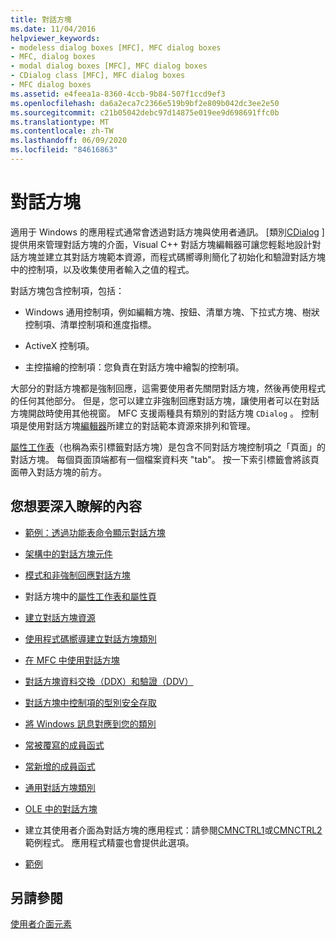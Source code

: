 ```yaml
---
title: 對話方塊
ms.date: 11/04/2016
helpviewer_keywords:
- modeless dialog boxes [MFC], MFC dialog boxes
- MFC, dialog boxes
- modal dialog boxes [MFC], MFC dialog boxes
- CDialog class [MFC], MFC dialog boxes
- MFC dialog boxes
ms.assetid: e4feea1a-8360-4ccb-9b84-507f1ccd9ef3
ms.openlocfilehash: da6a2eca7c2366e519b9bf2e809b042dc3ee2e50
ms.sourcegitcommit: c21b05042debc97d14875e019ee9d698691ffc0b
ms.translationtype: MT
ms.contentlocale: zh-TW
ms.lasthandoff: 06/09/2020
ms.locfileid: "84616863"
---
```

# <a name="dialog-boxes"></a>對話方塊

適用于 Windows 的應用程式通常會透過對話方塊與使用者通訊。 [類別[CDialog](reference/cdialog-class.md) ] 提供用來管理對話方塊的介面，Visual C++ 對話方塊編輯器可讓您輕鬆地設計對話方塊並建立其對話方塊範本資源，而程式碼嚮導則簡化了初始化和驗證對話方塊中的控制項，以及收集使用者輸入之值的程式。

對話方塊包含控制項，包括：

- Windows 通用控制項，例如編輯方塊、按鈕、清單方塊、下拉式方塊、樹狀控制項、清單控制項和進度指標。

- ActiveX 控制項。

- 主控描繪的控制項：您負責在對話方塊中繪製的控制項。

大部分的對話方塊都是強制回應，這需要使用者先關閉對話方塊，然後再使用程式的任何其他部分。 但是，您可以建立非強制回應對話方塊，讓使用者可以在對話方塊開啟時使用其他視窗。 MFC 支援兩種具有類別的對話方塊 `CDialog` 。 控制項是使用對話方塊[編輯器](../windows/dialog-editor.md)所建立的對話範本資源來排列和管理。

[屬性工作表](property-sheets-mfc.md)（也稱為索引標籤對話方塊）是包含不同對話方塊控制項之「頁面」的對話方塊。 每個頁面頂端都有一個檔案資料夾 "tab"。 按一下索引標籤會將該頁面帶入對話方塊的前方。

## <a name="what-do-you-want-to-know-more-about"></a>您想要深入瞭解的內容

- [範例：透過功能表命令顯示對話方塊](example-displaying-a-dialog-box-via-a-menu-command.md)

- [架構中的對話方塊元件](dialog-box-components-in-the-framework.md)

- [模式和非強制回應對話方塊](modal-and-modeless-dialog-boxes.md)

- 對話方塊中的[屬性工作表和屬性頁](property-sheets-and-property-pages-mfc.md)

- [建立對話方塊資源](creating-the-dialog-resource.md)

- [使用程式碼嚮導建立對話方塊類別](creating-a-dialog-class-with-code-wizards.md)

- [在 MFC 中使用對話方塊](life-cycle-of-a-dialog-box.md)

- [對話方塊資料交換（DDX）和驗證（DDV）](dialog-data-exchange-and-validation.md)

- [對話方塊中控制項的型別安全存取](type-safe-access-to-controls-in-a-dialog-box.md)

- [將 Windows 訊息對應到您的類別](mapping-windows-messages-to-your-class.md)

- [常被覆寫的成員函式](commonly-overridden-member-functions.md)

- [常新增的成員函式](commonly-added-member-functions.md)

- [通用對話方塊類別](common-dialog-classes.md)

- [OLE 中的對話方塊](dialog-boxes-in-ole.md)

- 建立其使用者介面為對話方塊的應用程式：請參閱[CMNCTRL1](../overview/visual-cpp-samples.md)或[CMNCTRL2](../overview/visual-cpp-samples.md)範例程式。 應用程式精靈也會提供此選項。

- [範例](dialog-sample-list.md)

## <a name="see-also"></a>另請參閱

[使用者介面元素](user-interface-elements-mfc.md)

